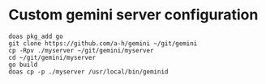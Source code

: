 Custom gemini server configuration
=================================

```
doas pkg_add go
git clone https://github.com/a-h/gemini ~/git/gemini
cp -Rpv ./myserver ~/git/gemini/myserver
cd ~/git/gemini/myserver
go build
doas cp -p ./myserver /usr/local/bin/geminid
```
